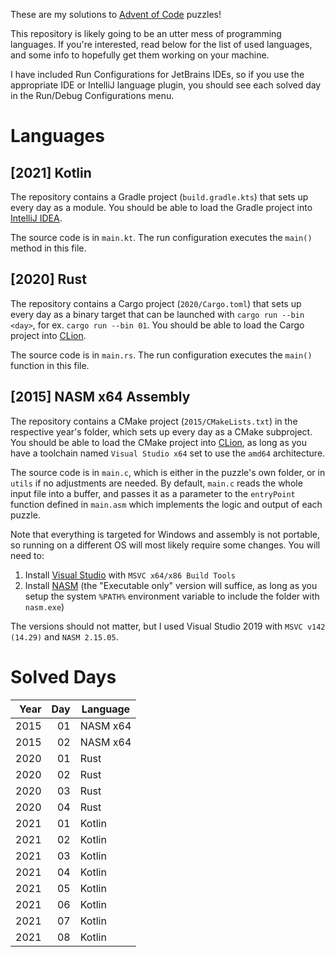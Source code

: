 These are my solutions to [Advent of Code](https://adventofcode.com) puzzles!

This repository is likely going to be an utter mess of programming languages. If you're interested, read below for the list of used languages, and some info to hopefully get them working on your machine.

I have included Run Configurations for JetBrains IDEs, so if you use the appropriate IDE or IntelliJ language plugin, you should see each solved day in the Run/Debug Configurations menu.

# Languages

## \[2021\] Kotlin

The repository contains a Gradle project (`build.gradle.kts`) that sets up every day as a module. You should be able to load the Gradle project into [IntelliJ IDEA](https://www.jetbrains.com/idea/).

The source code is in `main.kt`. The run configuration executes the `main()` method in this file.

## \[2020\] Rust

The repository contains a Cargo project (`2020/Cargo.toml`) that sets up every day as a binary target that can be launched with `cargo run --bin <day>`, for ex. `cargo run --bin 01`. You should be able to load the Cargo project into [CLion](https://www.jetbrains.com/clion/).

The source code is in `main.rs`. The run configuration executes the `main()` function in this file.

## \[2015\] NASM x64 Assembly

The repository contains a CMake project (`2015/CMakeLists.txt`) in the respective year's folder, which sets up every day as a CMake subproject. You should be able to load the CMake project into [CLion](https://www.jetbrains.com/clion/), as long as you have a toolchain named `Visual Studio x64` set to use the `amd64` architecture.

The source code is in `main.c`, which is either in the puzzle's own folder, or in `utils` if no adjustments are needed. By default, `main.c` reads the whole input file into a buffer, and passes it as a parameter to the `entryPoint` function defined in `main.asm` which implements the logic and output of each puzzle.

Note that everything is targeted for Windows and assembly is not portable, so running on a different OS will most likely require some changes. You will need to:

1. Install [Visual Studio](https://visualstudio.microsoft.com/) with `MSVC x64/x86 Build Tools`
2. Install [NASM](https://www.nasm.us/pub/nasm/releasebuilds/?C=M;O=D) (the "Executable only" version will suffice, as long as you setup the system `%PATH%` environment variable to include the folder with `nasm.exe`)

The versions should not matter, but I used Visual Studio 2019 with `MSVC v142 (14.29)` and `NASM 2.15.05`.

# Solved Days

| Year | Day | Language |
|-----:|----:|----------|
| 2015 |  01 | NASM x64 |
| 2015 |  02 | NASM x64 |
| 2020 |  01 | Rust     |
| 2020 |  02 | Rust     |
| 2020 |  03 | Rust     |
| 2020 |  04 | Rust     |
| 2021 |  01 | Kotlin   |
| 2021 |  02 | Kotlin   |
| 2021 |  03 | Kotlin   |
| 2021 |  04 | Kotlin   |
| 2021 |  05 | Kotlin   |
| 2021 |  06 | Kotlin   |
| 2021 |  07 | Kotlin   |
| 2021 |  08 | Kotlin   |
